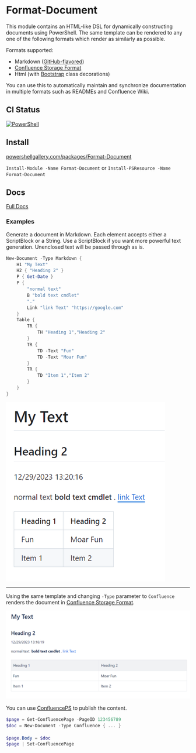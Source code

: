 # Format-Document

This module contains an HTML-like DSL for dynamically constructing documents using PowerShell.
The same template can be rendered to any one of the following formats which render as similarly as possible.

Formats supported:

- Markdown ([GitHub-flavored](https://docs.github.com/en/get-started/writing-on-github/getting-started-with-writing-and-formatting-on-github/basic-writing-and-formatting-syntax))
- [Confluence Storage Format](https://confluence.atlassian.com/doc/confluence-storage-format-790796544.html)
- Html (with [Bootstrap](https://getbootstrap.com/) class decorations)

You can use this to automatically maintain and synchronize documentation in multiple formats such as READMEs and Confluence Wiki.

## CI Status

[![PowerShell](https://github.com/cdhunt/Format-Document/actions/workflows/powershell.yml/badge.svg)](https://github.com/cdhunt/Format-Document/actions/workflows/powershell.yml)

## Install

[powershellgallery.com/packages/Format-Document](https://www.powershellgallery.com/packages/Format-Document)

`Install-Module -Name Format-Document` or `Install-PSResource -Name Format-Document`

## Docs

[Full Docs](docs)

### Examples

Generate a document in Markdown.
Each element accepts either a ScriptBlock or a String.
Use a ScriptBlock if you want more powerful text generation.
Unenclosed text will be passed through as is.

```powershell
New-Document -Type Markdown {
    H1 "My Text"
    H2 { "Heading 2" }
    P { Get-Date }
    P {
        "normal text"
        B "bold text cmdlet"
        "."
        Link "link Text" "https://google.com"
    }
    Table {
        TR {
            TH "Heading 1","Heading 2"
        }
        TR {
            TD -Text "Fun"
            TD -Text "Moar Fun"
        }
        TR {
            TD "Item 1","Item 2"
        }
    }
}
```

![markdown example](docs/image/markdown.png)

---

Using the same template and changing `-Type` parameter to `Confluence` renders the document in [Confluence Storage Format](https://confluence.atlassian.com/doc/confluence-storage-format-790796544.html).

![confluence example](docs/image/confluence.png)

You can use [ConfluencePS](https://www.powershellgallery.com/packages/ConfluencePS) to publish the content.

```powershell
$page = Get-ConfluencePage -PageID 123456789
$doc = New-Document -Type Confluence { ... }

$page.Body = $doc
$page | Set-ConfluencePage
```

